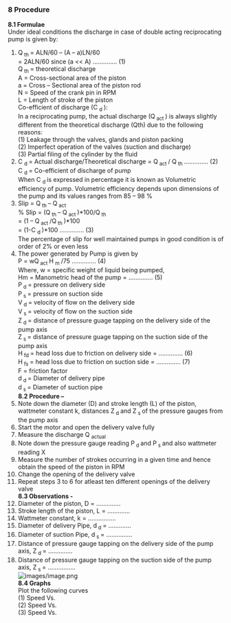 ### 8 Procedure<br> 
<b> 8.1	Formulae </b><br>
Under ideal conditions the discharge in case of double acting reciprocating pump is given by:<br>
1.	Q<sub> th </sub>= ALN/60 – (A – a)LN/60<br>
       = 2ALN/60   since (a << A) …………..    (1)<br>
Q<sub> th </sub> = theoretical discharge<br>
A = Cross-sectional area of the piston<br>
a = Cross – Sectional area of the piston rod<br>
N = Speed of the crank pin in RPM<br>
L = Length of stroke of the piston<br>
Co-efficient of discharge (C <sub> d </sub>):<br>
In a reciprocating pump, the actual discharge (Q<sub> act </sub>) is always slightly different from the theoretical discharge (Qth) due to the following reasons:<br>
(1) Leakage through the valves, glands and piston packing<br>
(2) Imperfect operation of the valves (suction and discharge)<br>
(3) Partial filing of the cylinder by the fluid<br>
2.	C <sub> d </sub> = Actual discharge/Theoretical discharge = Q<sub> act </sub> / Q<sub> th </sub> …………..    (2)<br>
C <sub> d </sub> = Co-efficient of discharge of pump<br>
When C <sub> d </sub> is expressed in percentage it is known as Volumetric efficiency of pump. Volumetric efficiency depends upon dimensions of the pump and its values ranges from 85 – 98 %<br>
3.	Slip = Q<sub> th </sub> – Q<sub> act </sub><br>
% Slip = (Q<sub> th </sub> – Q<sub> act </sub>)*100/Q<sub> th </sub><br> 
           = (1 – Q<sub> act </sub>/Q<sub> th </sub>)*100<br>
           = (1-C <sub> d </sub>)*100 …………..    (3)<br>
The percentage of slip for well maintained pumps in good condition is of order of 2% or even less<br>
4.	The power generated by Pump is given by<br>
P = wQ<sub> act </sub> H <sub> m </sub> /75 …………..    (4)<br>
Where, w = specific weight of liquid being pumped,<br>
Hm = Manometric head of the pump = …………..    (5)<br>
P<sub> d </sub> = pressure on delivery side<br>
P<sub> s </sub> = pressure on suction side<br>
V<sub> d </sub> = velocity of flow on the delivery side<br>
V<sub> s </sub> = velocity of flow on the suction side<br>
Z<sub> d </sub> = distance of pressure guage tapping on the delivery side of the pump axis<br>
Z<sub> s </sub> = distance of pressure guage tapping on the suction side of the pump axis<br>
H<sub> fd </sub> = head loss due to friction on delivery side = …………..    (6)<br>
H<sub> fs </sub> = head loss due to friction on suction side = …………..    (7)<br>
F = friction factor<br>
d<sub> d </sub> = Diameter of delivery pipe<br>
d<sub> s </sub> = Diameter of suction pipe<br>
<b>8.2	Procedure – </b><br>
1.	Note down the diameter (D) and stroke length (L) of the piston, wattmeter constant k, distances Z<sub> d </sub> and Z<sub> s </sub> of the pressure gauges from the pump axis<br>
2.	Start the motor and open the delivery valve fully<br>
3.	Measure the discharge Q <sub> actual </sub><br>
4.	Note down the pressure gauge reading P<sub> d </sub> and P<sub> s </sub> and also wattmeter reading X<br>
5.	Measure the number of strokes occurring in a given time and hence obtain the speed of the piston in RPM<br>
6.	Change the opening of the delivery valve<br>
7.	Repeat steps 3 to 6 for atleast ten different openings of the delivery valve<br> 
<b> 8.3	Observations - </b><br>
1.	Diameter of the piston, D = …………..<br>
2.	Stroke length of the piston, L = ………….<br>
3.	Wattmeter constant, k = …………….<br>
4.	Diameter of delivery Pipe, d<sub> d </sub> = ………….<br>
5.	Diameter of suction Pipe, d<sub> s </sub> = ……………<br>
6.	Distance of pressure gauge tapping on the delivery side of the pump axis, Z<sub> d </sub> = …………..<br>
7.	Distance of pressure gauge tapping on the suction side of the pump axis, Z<sub> s </sub> = …………….<br>
<img src="images/image.png" alt="images/image.png" class="center"><br>
<b> 8.4	Graphs </b> <br>
Plot the following curves <br>
(1)	Speed Vs. <br>
(2)	Speed Vs. <br>
(3)	Speed Vs.<br>
